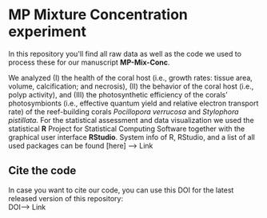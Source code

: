 # MP Mixture Concentration experiment
In this repository you'll find all raw data as well as the code we used to process these for our manuscript **MP-Mix-Conc**.

We analyzed
(I) the health of the coral host (i.e., growth rates: tissue area, volume, calcification; and necrosis),
(II) the behavior of the coral host (i.e., polyp activity),
and (III) the photosynthetic efficiency of the corals’ photosymbionts (i.e., effective quantum yield and relative electron transport rate)
of the reef-building corals _Pocillopora verrucosa_ and _Stylophora pistillata_. 
For the statistical assessment and data visualization we used the statistical **R** Project for Statistical Computing Software together with the graphical user interface **RStudio**.
System info of R, RStudio, and a list of all used packages can be found [here] --> Link 


## Cite the code
In case you want to cite our code, you can use this DOI for the latest released version of this repository:    
DOI--> Link
